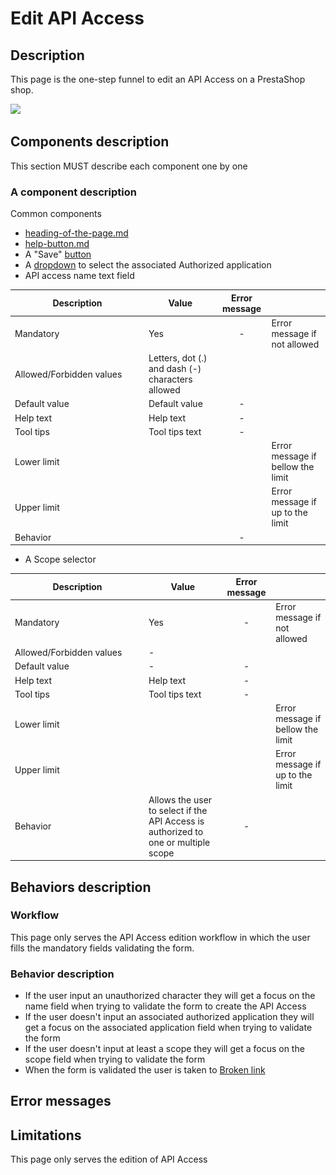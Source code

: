 # Edit API Access

## Description

This page is the one-step funnel to edit an API Access on a PrestaShop shop.&#x20;

![](<../../.gitbook/assets/Capture d’écran 2022-12-30 à 14.31.13.png>)

## Components description

This section MUST describe each component one by one

### A component description

Common components

* [heading-of-the-page.md](../ux-ui/common-components/heading-of-the-page.md "mention")
* [help-button.md](../ux-ui/common-components/help-button.md "mention")
* A "Save" [button](https://build.prestashop-project.org/prestashop-ui-kit/?path=/story/buttons--basics)
* A [dropdown](https://build.prestashop-project.org/prestashop-ui-kit/?path=/story/dropdowns--menu-example) to select the associated Authorized application
* API access name text field

<table><thead><tr><th width="200">Description</th><th>Value</th><th align="center">Error message</th><th data-hidden></th></tr></thead><tbody><tr><td>Mandatory</td><td>Yes</td><td align="center">-</td><td>Error message if not allowed</td></tr><tr><td>Allowed/Forbidden values</td><td>Letters, dot (.) and dash (-) characters allowed</td><td align="center"></td><td></td></tr><tr><td>Default value</td><td>Default value</td><td align="center">-</td><td></td></tr><tr><td>Help text</td><td>Help text</td><td align="center">-</td><td></td></tr><tr><td>Tool tips</td><td>Tool tips text</td><td align="center">-</td><td></td></tr><tr><td>Lower limit</td><td></td><td align="center"></td><td>Error message if bellow the limit</td></tr><tr><td>Upper limit</td><td></td><td align="center"></td><td>Error message if up to the limit</td></tr><tr><td>Behavior</td><td></td><td align="center">-</td><td></td></tr></tbody></table>

* A Scope selector

<table><thead><tr><th width="200">Description</th><th>Value</th><th align="center">Error message</th><th data-hidden></th></tr></thead><tbody><tr><td>Mandatory</td><td>Yes</td><td align="center">-</td><td>Error message if not allowed</td></tr><tr><td>Allowed/Forbidden values</td><td>-</td><td align="center"></td><td></td></tr><tr><td>Default value</td><td>-</td><td align="center">-</td><td></td></tr><tr><td>Help text</td><td>Help text</td><td align="center">-</td><td></td></tr><tr><td>Tool tips</td><td>Tool tips text</td><td align="center">-</td><td></td></tr><tr><td>Lower limit</td><td></td><td align="center"></td><td>Error message if bellow the limit</td></tr><tr><td>Upper limit</td><td></td><td align="center"></td><td>Error message if up to the limit</td></tr><tr><td>Behavior</td><td>Allows the user to select if the API Access is authorized to one or multiple scope</td><td align="center">-</td><td></td></tr></tbody></table>



## Behaviors description

### Workflow

This page only serves the API Access edition workflow in which the user fills the mandatory fields validating the form.

### Behavior description

* If the user input an unauthorized character they will get a focus on the name field when trying to validate the form to create the  API Access
* If the user doesn't input an associated authorized application they will get a focus on the associated application field when trying to validate the form
* If the user doesn't input at least a scope they will get a focus on the scope field when trying to validate the form
* When the form is validated the user is taken to [Broken link](broken-reference "mention")

## Error messages

## Limitations

This page only serves the edition of API Access
